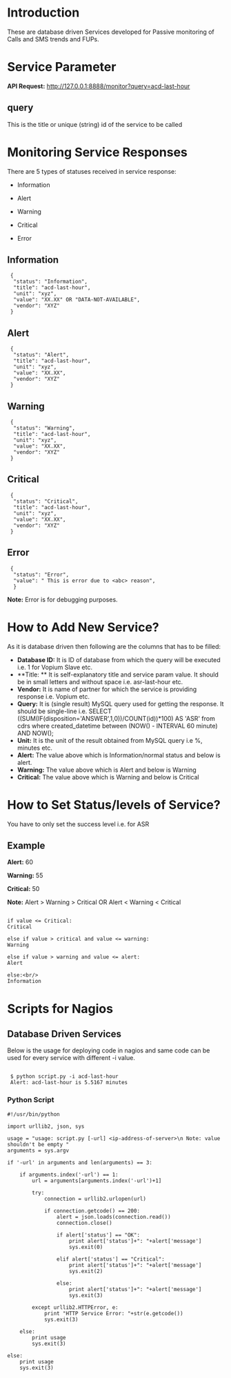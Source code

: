 # Introduction

These are database driven Services developed for Passive monitoring of Calls and SMS trends and FUPs.

# Service Parameter

**API Request:** http://127.0.0.1:8888/monitor?query=acd-last-hour

## query 
This is the title or unique (string) id of the service to be called

# Monitoring Service Responses

There are 5 types of statuses received in service response:

* Information

* Alert

* Warning

* Critical

* Error

## Information 
```
 {
  "status": "Information", 
  "title": "acd-last-hour", 
  "unit": "xyz", 
  "value": "XX.XX" OR "DATA-NOT-AVAILABLE", 
  "vendor": "XYZ"
 }
```
## Alert 
```
 {
  "status": "Alert", 
  "title": "acd-last-hour", 
  "unit": "xyz", 
  "value": "XX.XX", 
  "vendor": "XYZ"
 }
```
## Warning 
```
 {
  "status": "Warning", 
  "title": "acd-last-hour", 
  "unit": "xyz", 
  "value": "XX.XX", 
  "vendor": "XYZ"
 }
```
## Critical 
``` 
 {
  "status": "Critical", 
  "title": "acd-last-hour", 
  "unit": "xyz", 
  "value": "XX.XX", 
  "vendor": "XYZ"
 }
```
## Error
``` 
 {
  "status": "Error", 
  "value": " This is error due to <abc> reason", 
  }
```
**Note:** Error is for debugging purposes.

# How to Add New Service?

As it is database driven then following are the columns that has to be filled:

* **Database ID:** It is ID of database from which the query will be executed i.e. 1 for Vopium Slave etc.
* **Title: ** It is self-explanatory title and service param value. It should be in small letters and without space i.e. asr-last-hour etc.
* **Vendor:** It is name of partner for which the service is providing response i.e. Vopium etc.
* **Query:** It is (single result) MySQL query used for getting the response. It should be single-line i.e. SELECT ((SUM(IF(disposition='ANSWER',1,0))/COUNT(id))*100) AS 'ASR' from cdrs where created_datetime between (NOW() - INTERVAL 60 minute) AND NOW();
* **Unit:** It is the unit of the result obtained from MySQL query i.e %, minutes etc. 
* **Alert:** The value above which is Information/normal status and below is alert.  
* **Warning:** The value above which is Alert and below is Warning
* **Critical:** The value above which is Warning and below is Critical

# How to Set Status/levels of Service? 

You have to only set the success level i.e. for ASR

## Example 
**Alert:** 60 

**Warning:** 55 

**Critical:** 50 

**Note:** Alert > Warning > Critical OR Alert < Warning < Critical
 
```
 
if value <= Critical:
Critical

else if value > critical and value <= warning:
Warning
         
else if value > warning and value <= alert:
Alert

else:<br/>
Information

```

# Scripts for Nagios 



## Database Driven Services

Below is the usage for deploying code in nagios and same code can be used for every service with different -i value.

```
  
 $ python script.py -i acd-last-hour  
 Alert: acd-last-hour is 5.5167 minutes

```


### Python Script 
```
#!/usr/bin/python

import urllib2, json, sys

usage = "usage: script.py [-url] <ip-address-of-server>\n Note: value shouldn't be empty "
arguments = sys.argv

if '-url' in arguments and len(arguments) == 3:
    
    if arguments.index('-url') == 1:
        url = arguments[arguments.index('-url')+1]
        
        try:
            connection = urllib2.urlopen(url)
            
            if connection.getcode() == 200:
                alert = json.loads(connection.read())
                connection.close()
                
                if alert['status'] == "OK":
                    print alert['status']+": "+alert['message']
                    sys.exit(0)
                    
                elif alert['status'] == "Critical":
                    print alert['status']+": "+alert['message']
                    sys.exit(2)
                    
                else:
                    print alert['status']+": "+alert['message']
                    sys.exit(3)
            
        except urllib2.HTTPError, e:
            print "HTTP Service Error: "+str(e.getcode())
            sys.exit(3)
    
    else:
        print usage
        sys.exit(3)

else:
    print usage
    sys.exit(3)
```


